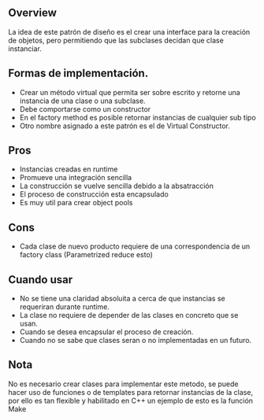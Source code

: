 
## Overview

La idea de este patrón de diseño es el crear una interface para la creación de objetos,
pero permitiendo que las subclases decidan que clase instanciar.
 
## Formas de implementación.

- Crear un método virtual que permita ser sobre escrito y retorne una instancia de una clase o una subclase.
- Debe comportarse como un constructor
- En el factory method es posible retornar instancias de cualquier sub tipo
- Otro nombre asignado a este patrón es el de Virtual Constructor.

## Pros
- Instancias creadas en runtime
- Promueve una integración sencilla
- La construcción se vuelve sencilla debido a la absatracción
- El proceso de construcción esta encapsulado
- Es muy util para crear object pools

## Cons
- Cada clase de nuevo producto requiere de una correspondencia de un factory class (Parametrized reduce esto)

## Cuando usar

- No se tiene una claridad absoluita a cerca de que instancias se requeriran durante runtime.
- La clase no requiere de depender de las clases en concreto que se usan.
- Cuando se desea encapsular el proceso de creación.
- Cuando no se sabe que clases seran o no implementadas en un futuro.

## Nota

No es necesario crear clases para implementar este metodo, se puede hacer uso de funciones o de templates
para retornar instancias de la clase, por ello es tan flexible y habilitado en C++ un ejemplo de esto
es la función Make